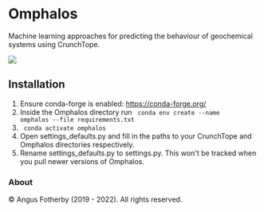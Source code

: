 # Omphalos
Machine learning approaches for predicting the behaviour of geochemical systems using CrunchTope.

![](https://images.unsplash.com/photo-1543370049-4c151e43a561?ixlib=rb-1.2.1&ixid=eyJhcHBfaWQiOjEyMDd9&auto=format&fit=crop&w=1950&q=80)

## Installation

1. Ensure conda-forge is enabled: https://conda-forge.org/
2. Inside the Omphalos directory run <code> conda env create --name omphalos --file requirements.txt </code>
3. <code> conda activate omphalos </code>
4. Open settings_defaults.py and fill in the paths to your CrunchTope and Omphalos directories respectively.
5. Rename settings_defaults.py to settings.py. This won't be tracked when you pull newer versions of Omphalos.

### About

&copy; Angus Fotherby (2019 - 2022). All rights reserved.
